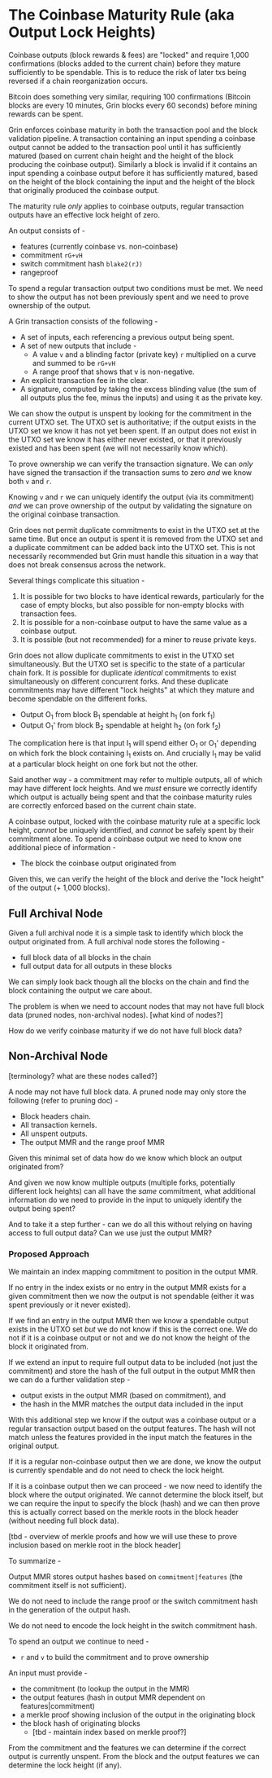 # The Coinbase Maturity Rule (aka Output Lock Heights)

Coinbase outputs (block rewards & fees) are "locked" and require 1,000 confirmations (blocks added to the current chain) before they mature sufficiently to be spendable. This is to reduce the risk of later txs being reversed if a chain reorganization occurs.

Bitcoin does something very similar, requiring 100 confirmations (Bitcoin blocks are every 10 minutes, Grin blocks every 60 seconds) before mining rewards can be spent.

Grin enforces coinbase maturity in both the transaction pool and the block validation pipeline. A transaction containing an input spending a coinbase output cannot be added to the transaction pool until it has sufficiently matured (based on current chain height and the height of the block producing the coinbase output).
Similarly a block is invalid if it contains an input spending a coinbase output before it has sufficiently matured, based on the height of the block containing the input and the height of the block that originally produced the coinbase output.

The maturity rule _only_ applies to coinbase outputs, regular transaction outputs have an effective lock height of zero.

An output consists of -
  * features (currently coinbase vs. non-coinbase)
  * commitment `rG+vH`
  * switch commitment hash `blake2(rJ)`
  * rangeproof

To spend a regular transaction output two conditions must be met. We need to show the output has not been previously spent and we need to prove ownership of the output.

A Grin transaction consists of the following -

* A set of inputs, each referencing a previous output being spent.
* A set of new outputs that include -
  * A value `v` and a blinding factor (private key) `r` multiplied on a curve and summed to be `rG+vH`
  * A range proof that shows that v is non-negative.
* An explicit transaction fee in the clear.
* A signature, computed by taking the excess blinding value (the sum of all outputs plus the fee, minus the inputs) and using it as the private key.

We can show the output is unspent by looking for the commitment in the current UTXO set. The UTXO set is authoritative; if the output exists in the UTXO set we know it has not yet been spent. If an output does not exist in the UTXO set we know it has either never existed, or that it previously existed and has been spent (we will not necessarily know which).

To prove ownership we can verify the transaction signature. We can _only_ have signed the transaction if the transaction sums to zero _and_ we know both `v` and `r`.

Knowing `v` and `r` we can uniquely identify the output (via its commitment) _and_ we can prove ownership of the output by validating the signature on the original coinbase transaction.

Grin does not permit duplicate commitments to exist in the UTXO set at the same time.
But once an output is spent it is removed from the UTXO set and a duplicate commitment can be added back into the UTXO set.
This is not necessarily recommended but Grin must handle this situation in a way that does not break consensus across the network.

Several things complicate this situation -

1. It is possible for two blocks to have identical rewards, particularly for the case of empty blocks, but also possible for non-empty blocks with transaction fees.
1. It is possible for a non-coinbase output to have the same value as a coinbase output.
1. It is possible (but not recommended) for a miner to reuse private keys.

Grin does not allow duplicate commitments to exist in the UTXO set simultaneously.
But the UTXO set is specific to the state of a particular chain fork. It _is_ possible for duplicate _identical_ commitments to exist simultaneously on different concurrent forks.
And these duplicate commitments may have different "lock heights" at which they mature and become spendable on the different forks.

* Output O<sub>1</sub> from block B<sub>1</sub> spendable at height h<sub>1</sub> (on fork f<sub>1</sub>)
* Output O<sub>1</sub>' from block B<sub>2</sub> spendable at height h<sub>2</sub> (on fork f<sub>2</sub>)

The complication here is that input I<sub>1</sub> will spend either O<sub>1</sub> or O<sub>1</sub>' depending on which fork the block containing I<sub>1</sub> exists on. And crucially I<sub>1</sub> may be valid at a particular block height on one fork but not the other.

Said another way - a commitment may refer to multiple outputs, all of which may have different lock heights. And we _must_ ensure we correctly identify which output is actually being spent and that the coinbase maturity rules are correctly enforced based on the current chain state.

A coinbase output, locked with the coinbase maturity rule at a specific lock height, _cannot_ be uniquely identified, and _cannot_ be safely spent by their commitment alone. To spend a coinbase output we need to know one additional piece of information -

*  The block the coinbase output originated from

Given this, we can verify the height of the block and derive the "lock height" of the output (+ 1,000 blocks).

## Full Archival Node

Given a full archival node it is a simple task to identify which block the output originated from.
A full archival node stores the following -
* full block data of all blocks in the chain
* full output data for all outputs in these blocks

We can simply look back though all the blocks on the chain and find the block containing the output we care about.

The problem is when we need to account nodes that may not have full block data (pruned nodes, non-archival nodes).
[what kind of nodes?]

How do we verify coinbase maturity if we do not have full block data?

## Non-Archival Node

[terminology? what are these nodes called?]

A node may not have full block data.
A pruned node may only store the following (refer to pruning doc) -

* Block headers chain.
* All transaction kernels.
* All unspent outputs.
* The output MMR and the range proof MMR

Given this minimal set of data how do we know which block an output originated from?

And given we now know multiple outputs (multiple forks, potentially different lock heights) can all have the _same_ commitment, what additional information do we need to provide in the input to uniquely identify the output being spent?

And to take it a step further - can we do all this without relying on having access to full output data? Can we use just the output MMR?

### Proposed Approach

We maintain an index mapping commitment to position in the output MMR.

If no entry in the index exists or no entry in the output MMR exists for a given commitment then we now the output is not spendable (either it was spent previously or it never existed).

If we find an entry in the output MMR then we know a spendable output exists in the UTXO set _but_ we do not know if this is the correct one. We do not if it is a coinbase output or not and we do not know the height of the block it originated from.

If we extend an input to require full output data to be included (not just the commitment) and store the hash of the full output in the output MMR then we can do a further validation step -
* output exists in the output MMR (based on commitment), and
* the hash in the MMR matches the output data included in the input

With this additional step we know if the output was a coinbase output or a regular transaction output based on the output features.
The hash will not match unless the features provided in the input match the features in the original output.

If it is a regular non-coinbase output then we are done, we know the output is currently spendable and do not need to check the lock height.

If it is a coinbase output then we can proceed - we now need to identify the block where the output originated.
We cannot determine the block itself, but we can require the input to specify the block (hash) and we can then prove this is actually correct based on the merkle roots in the block header (without needing full block data).

[tbd - overview of merkle proofs and how we will use these to prove inclusion based on merkle root in the block header]


To summarize -

Output MMR stores output hashes based on `commitment|features` (the commitment itself is not sufficient).

We do not need to include the range proof or the switch commitment hash in the generation of the output hash.

We do not need to encode the lock height in the switch commitment hash.

To spend an output we continue to need -
  * `r` and `v` to build the commitment and to prove ownership

An input must provide -
  * the commitment (to lookup the output in the MMR)
  * the output features (hash in output MMR dependent on features|commitment)
  * a merkle proof showing inclusion of the output in the originating block
  * the block hash of originating blocks
    * [tbd - maintain index based on merkle proof?]

From the commitment and the features we can determine if the correct output is currently unspent.
From the block and the output features we can determine the lock height (if any).
